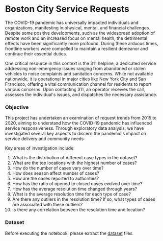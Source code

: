 # Boston City Service Requests

The COVID-19 pandemic has universally impacted individuals and organizations, manifesting in physical, mental, and financial challenges. Despite some positive developments, such as the widespread adoption of remote work and an increased focus on mental health, the detrimental effects have been significantly more profound. During these arduous times, frontline workers were compelled to maintain a resilient demeanor and continue their essential duties.

One critical resource in this context is the 311 helpline, a dedicated service addressing non-emergency issues ranging from abandoned or stolen vehicles to noise complaints and sanitation concerns. While not available nationwide, it is operational in major cities like New York City and San Francisco, offering a vital communication channel for residents to report various concerns. Upon contacting 311, an operator receives the call, assesses the individual's issues, and dispatches the necessary assistance.

### Objective 

This project has undertaken an examination of request trends from 2015 to 2020, aiming to understand how the COVID-19 pandemic has influenced service responsiveness. Through exploratory data analysis, we have investigated several key aspects to discern the pandemic's impact on service delivery and community needs

Key areas of investigation include:

1. What is the distribution of different case types in the dataset?
2. What are the top locations with the highest number of cases?
3. How do the number of cases vary over time?
4. How does season affect number of cases?
5. How are the cases reported to authorities?
6. How has the ratio of opened to closed cases evolved over time?
7. How has the average resolution time changed through years?
8. What is the average resolution time for each type of case?
9. Are there any outliers in the resolution time? If so, what types of cases are associated with these outliers?
10. Is there any correlation between the resolution time and location?

### Dataset

Before executing the notebook, please extract the [dataset](data.zip) files.

